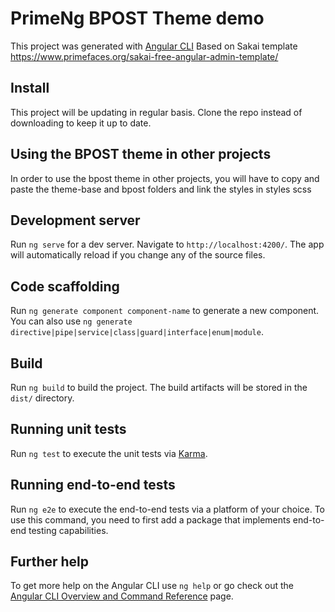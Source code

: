 # PrimeNg BPOST Theme demo

This project was generated with [Angular CLI](https://github.com/angular/angular-cli) 
Based on Sakai template https://www.primefaces.org/sakai-free-angular-admin-template/

## Install
This project will be updating in regular basis. Clone the repo instead of downloading to keep it up to date.

## Using the BPOST theme in other projects

In order to use the bpost theme in other projects, you will have to copy and paste the theme-base and bpost folders and link the styles in styles scss


## Development server

Run `ng serve` for a dev server. Navigate to `http://localhost:4200/`. The app will automatically reload if you change any of the source files.

## Code scaffolding

Run `ng generate component component-name` to generate a new component. You can also use `ng generate directive|pipe|service|class|guard|interface|enum|module`.

## Build

Run `ng build` to build the project. The build artifacts will be stored in the `dist/` directory.

## Running unit tests

Run `ng test` to execute the unit tests via [Karma](https://karma-runner.github.io).

## Running end-to-end tests

Run `ng e2e` to execute the end-to-end tests via a platform of your choice. To use this command, you need to first add a package that implements end-to-end testing capabilities.

## Further help

To get more help on the Angular CLI use `ng help` or go check out the [Angular CLI Overview and Command Reference](https://angular.io/cli) page.

